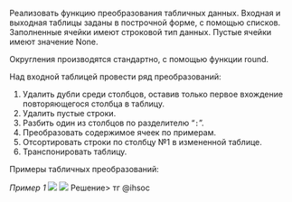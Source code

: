 Реализовать функцию преобразования табличных данных. Входная и выходная таблицы заданы в построчной форме, с помощью списков. Заполненные ячейки имеют строковой тип данных. Пустые ячейки имеют значение None.

Округления производятся стандартно, с помощью функции round.

Над входной таблицей провести ряд преобразований:

1.  Удалить дубли среди столбцов, оставив только первое вхождение повторяющегося столбца в таблицу.
2.  Удалить пустые строки.
3.  Разбить один из столбцов по разделителю “`:`”.
4.  Преобразовать содержимое ячеек по примерам.
5.  Отсортировать строки по столбцу №1 в измененной таблице.
6.  Транспонировать таблицу.

Примеры табличных преобразований:

_Пример 1_
![](../Файлы/Pasted%20image%2020230530115411.png)
![](../Файлы/Pasted%20image%2020230530115419.png)
Решение> тг @ihsoc